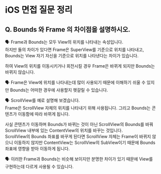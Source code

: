 # iOS 면접 질문 정리

## Q. Bounds 와 Frame 의 차이점을 설명하시오.

🗣️ Frame과 Bounds는 모두 View의 위치를 나타내는 속성입니다. <br>
하지만 둘의 차이가 있다면 Frame은 SuperView를 기준으로 위치를 나타내고, Bounds는 View 자기 자신을 기준으로 위치를 나타낸다는 차이가 있습니다.

하여 View의 위치를 이동시키거나 회전시킬 경우 Frame은 바뀌게 되지만 Bounds는 바뀌지 않습니다.

🗣️ Frame은 View에 위치를 나타내는데 많이 사용되기 때문에 이해하기 쉬울 수 있지만 Bounds는 어떠한 경우에 사용할지 헷갈릴 수 있습니다. 

🗣️ ScrollView를 예로 설명해 보겠습니다. <br>
Frame은 ScrollView 자체의 위치를 나타내기 위해 사용됩니다. 그리고 Bounds는 콘텐츠가 이동함에 따라 바뀌게 됩니다.

사실 콘텐츠가 이동하며 Bounds가 바뀌는 것이 아닌 ScrollView의 Bounds를 바꿔 ScrollView 내부에 있는 ContentView의 위치를 바꾸는 것입니다. <br>
ScrollView의 Bounds 좌표를 바꾸게 된다면 ScrollView 자체는 Frame이 바뀌지 않으니 이동하지 않지만 ContentView는 ScrollView의 SubView이기 때문에 Bounds 좌표에 영향을 받아 이동하게 됩니다.

🗣️ 이러한 Frame과 Bounds는 비슷해 보이지만 분명한 차이가 있기 때문에 View를 구현하는데 다르게 사용될 수 있습니다.

